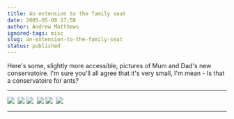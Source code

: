 ```yaml
---
title: An extension to the family seat
date: 2005-05-08 17:58
author: Andrew Matthews
ignored-tags: misc
slug: an-extension-to-the-family-seat
status: published
---
```


Here's some, slightly more accessible, pictures of Mum and Dad's new conservatoire. I'm sure you'll all agree that it's very small, I'm mean - Is that a conservatoire for ants?

  --------------------------------------------------------------------------------------------------------------- ---------------------------------------------------------------------------------------------------------------
  ![](http://derekmatthews.dyndns.org/Members/brenda/folder.2005-05-07.1443286636/image.2005-05-07.2147349250)    ![](http://derekmatthews.dyndns.org/Members/brenda/folder.2005-05-07.1443286636/image.2005-05-07.3216254685)
  ![](http://derekmatthews.dyndns.org/Members/brenda/folder.2005-05-07.1443286636/image.2005-05-07.3515316148)    ![](http://derekmatthews.dyndns.org/Members/brenda/folder.2005-05-07.1443286636/image.2005-05-07.3751717501)
  ![](http://derekmatthews.dyndns.org/Members/brenda/folder.2005-05-07.1443286636/image.2005-05-07.4035622405)    ![](http://derekmatthews.dyndns.org/Members/brenda/folder.2005-05-07.1443286636/image.2005-05-07.4379379739)
  --------------------------------------------------------------------------------------------------------------- ---------------------------------------------------------------------------------------------------------------
